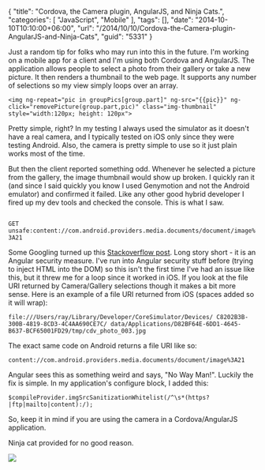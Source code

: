 {
	"title": "Cordova, the Camera plugin, AngularJS, and Ninja Cats.",
	"categories": [
		"JavaScript",
		"Mobile"
	],
	"tags": [],
	"date": "2014-10-10T10:10:00+06:00",
	"url": "/2014/10/10/Cordova-the-Camera-plugin-AngularJS-and-Ninja-Cats",
	"guid": "5331"
}

<p>
Just a random tip for folks who may run into this in the future. I'm working on a mobile app for a client and I'm using both Cordova and AngularJS. The application allows people to select a photo from their gallery or take a new picture. It then renders a thumbnail to the web page. It supports any number of selections so my view simply loops over an array.
</p>
<!--more-->
<pre><code class="language-markup">&lt;img ng-repeat=&quot;pic in groupPics[group.part]&quot; ng-src=&quot;{{pic}}&quot; ng-click=&quot;removePicture(group.part,pic)&quot; class=&quot;img-thumbnail&quot; style=&quot;width:120px; height: 120px&quot;&gt;</code></pre>

<p>
Pretty simple, right? In my testing I always used the simulator as it doesn't have a real camera, and I typically tested on iOS only since they were testing Android. Also, the camera is pretty simple to use so it just plain works most of the time.
</p>

<p>
But then the client reported something odd. Whenever he selected a picture from the gallery, the image thumbnail would show up broken. I quickly ran it (and since I said quickly you know I used Genymotion and not the Android emulator) and confirmed it failed. Like any other good hybrid developer I fired up my dev tools and checked the console. This is what I saw.
</p>

<p>
<code>
GET unsafe:content://com.android.providers.media.documents/document/image%3A21  
</code>
</p>

<p>
Some Googling turned up this <a href="http://stackoverflow.com/questions/15606751/angular-changes-urls-to-unsafe-in-extension-page">Stackoverflow post</a>. Long story short - it is an Angular security measure. I've run into Angular security stuff before (trying to inject HTML into the DOM) so this isn't the first time I've had an issue like this, but it threw me for a loop since it worked in iOS. If you look at the file URI returned by Camera/Gallery selections though it makes a bit more sense. Here is an example of a file URI returned from iOS (spaces added so it will wrap):
</p>

<pre><code>file:///Users/ray/Library/Developer/CoreSimulator/Devices/ C8202B3B-300B-4819-8CD3-4C4AA690CE7C/ data/Applications/D82BF64E-6DD1-4645-B637-BCF65001FD29/tmp/cdv_photo_003.jpg</code></pre>

<p>
The exact same code on Android returns a file URI like so:
</p>

<pre><code>content://com.android.providers.media.documents/document/image%3A21</code></pre>

<p>
Angular sees this as something weird and says, "No Way Man!". Luckily the fix is simple. In my application's configure block, I added this:
</p>

<pre><code class="language-javascript">$compileProvider.imgSrcSanitizationWhitelist(/^\s*(https?|ftp|mailto|content):/);</code></pre>
       
<p>
So, keep it in mind if you are using the camera in a Cordova/AngularJS application.
</p>

<p>
Ninja cat provided for no good reason.
</p>

<p>
<img src="http://www.raymondcamden.com/images/Ninja_cat.jpg" />
</p>